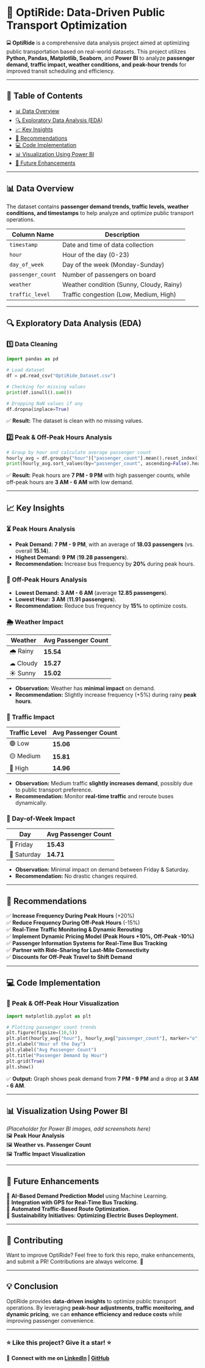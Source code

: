 # 📌 OptiRide: Data-Driven Public Transport Optimization

🚍 **OptiRide** is a comprehensive data analysis project aimed at optimizing public transportation based on real-world datasets. This project utilizes **Python, Pandas, Matplotlib, Seaborn**, and **Power BI** to analyze **passenger demand, traffic impact, weather conditions, and peak-hour trends** for improved transit scheduling and efficiency.

---

## 📖 Table of Contents  
- [📊 Data Overview](#-data-overview)  
- [🔍 Exploratory Data Analysis (EDA)](#-exploratory-data-analysis-eda)  
- [📈 Key Insights](#-key-insights)  
- [🚀 Recommendations](#-recommendations)  
- [💻 Code Implementation](#-code-implementation)  
- [📊 Visualization Using Power BI](#-visualization-using-power-bi)  
- [🔮 Future Enhancements](#-future-enhancements)  

---

## 📊 Data Overview  
The dataset contains **passenger demand trends, traffic levels, weather conditions, and timestamps** to help analyze and optimize public transport operations.  

| Column Name         | Description                                      |
|---------------------|--------------------------------------------------|
| `timestamp`        | Date and time of data collection                 |
| `hour`            | Hour of the day (0-23)                            |
| `day_of_week`     | Day of the week (Monday-Sunday)                   |
| `passenger_count` | Number of passengers on board                     |
| `weather`         | Weather condition (Sunny, Cloudy, Rainy)          |
| `traffic_level`   | Traffic congestion (Low, Medium, High)            |

---

## 🔍 Exploratory Data Analysis (EDA)  
### 1️⃣ Data Cleaning  
```python
import pandas as pd

# Load dataset
df = pd.read_csv("OptiRide_Dataset.csv")

# Checking for missing values
print(df.isnull().sum())

# Dropping NaN values if any
df.dropna(inplace=True)
```
✅ **Result:** The dataset is clean with no missing values.  

### 2️⃣ Peak & Off-Peak Hours Analysis  
```python
# Group by hour and calculate average passenger count
hourly_avg = df.groupby("hour")["passenger_count"].mean().reset_index()
print(hourly_avg.sort_values(by="passenger_count", ascending=False).head(10))
```
✅ **Result:** Peak hours are **7 PM - 9 PM** with high passenger counts, while off-peak hours are **3 AM - 6 AM** with low demand.  

---

## 📈 Key Insights  
### ⏳ Peak Hours Analysis  
- **Peak Demand:** **7 PM - 9 PM**, with an average of **18.03 passengers** (vs. overall **15.14**).  
- **Highest Demand:** **9 PM** (**19.28 passengers**).  
- **Recommendation:** Increase bus frequency by **20%** during peak hours.  

### 🌙 Off-Peak Hours Analysis  
- **Lowest Demand:** **3 AM - 6 AM** (average **12.85 passengers**).  
- **Lowest Hour:** **3 AM** (**11.91 passengers**).  
- **Recommendation:** Reduce bus frequency by **15%** to optimize costs.  

### 🌦 Weather Impact  
| Weather | Avg Passenger Count |
|---------|---------------------|
| 🌧 Rainy  | **15.54**  |
| ☁ Cloudy  | **15.27**  |
| ☀ Sunny   | **15.02**  |
- **Observation:** Weather has **minimal impact** on demand.  
- **Recommendation:** Slightly increase frequency (+5%) during rainy **peak hours**.  

### 🚦 Traffic Impact  
| Traffic Level | Avg Passenger Count |
|--------------|---------------------|
| 🟢 Low      | **15.06**  |
| 🟡 Medium   | **15.81**  |
| 🔴 High     | **14.96**  |
- **Observation:** Medium traffic **slightly increases demand**, possibly due to public transport preference.  
- **Recommendation:** Monitor **real-time traffic** and reroute buses dynamically.  

### 📅 Day-of-Week Impact  
| Day         | Avg Passenger Count |
|------------|---------------------|
| 📆 Friday  | **15.43**  |
| 📆 Saturday | **14.71**  |
- **Observation:** Minimal impact on demand between Friday & Saturday.  
- **Recommendation:** No drastic changes required.  

---

## 🚀 Recommendations  
✅ **Increase Frequency During Peak Hours** (+20%)  
✅ **Reduce Frequency During Off-Peak Hours** (-15%)  
✅ **Real-Time Traffic Monitoring & Dynamic Rerouting**  
✅ **Implement Dynamic Pricing Model (Peak Hours +10%, Off-Peak -10%)**  
✅ **Passenger Information Systems for Real-Time Bus Tracking**  
✅ **Partner with Ride-Sharing for Last-Mile Connectivity**  
✅ **Discounts for Off-Peak Travel to Shift Demand**  

---

## 💻 Code Implementation  

### 🔹 Peak & Off-Peak Hour Visualization  
```python
import matplotlib.pyplot as plt

# Plotting passenger count trends
plt.figure(figsize=(10,5))
plt.plot(hourly_avg["hour"], hourly_avg["passenger_count"], marker="o", linestyle="-")
plt.xlabel("Hour of the Day")
plt.ylabel("Avg Passenger Count")
plt.title("Passenger Demand by Hour")
plt.grid(True)
plt.show()
```
✅ **Output:** Graph shows peak demand from **7 PM - 9 PM** and a drop at **3 AM - 6 AM**.  

---

## 📊 Visualization Using Power BI  
*(Placeholder for Power BI images, add screenshots here)*  
🖼️ **Peak Hour Analysis**  
🖼️ **Weather vs. Passenger Count**  
🖼️ **Traffic Impact Visualization**  

---

## 🔮 Future Enhancements  
🚀 **AI-Based Demand Prediction Model** using Machine Learning.  
🚀 **Integration with GPS for Real-Time Bus Tracking.**  
🚀 **Automated Traffic-Based Route Optimization.**  
🚀 **Sustainability Initiatives: Optimizing Electric Buses Deployment.**  

---

## 🎯 Contributing  
Want to improve OptiRide? Feel free to fork this repo, make enhancements, and submit a PR! Contributions are always welcome. 🚀  

---

## 💡 Conclusion  
OptiRide provides **data-driven insights** to optimize public transport operations. By leveraging **peak-hour adjustments, traffic monitoring, and dynamic pricing**, we can **enhance efficiency and reduce costs** while improving passenger convenience.  

---

### ⭐ Like this project? Give it a star! ⭐  

🔗 **Connect with me on [LinkedIn](#) | [GitHub](#)**  
